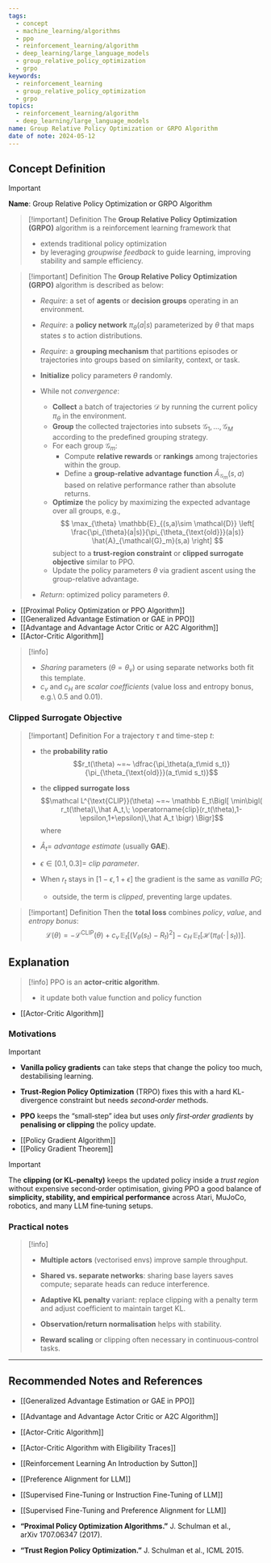 ```yaml
---
tags:
  - concept
  - machine_learning/algorithms
  - ppo
  - reinforcement_learning/algorithm
  - deep_learning/large_language_models
  - group_relative_policy_optimization
  - grpo
keywords:
  - reinforcement_learning
  - group_relative_policy_optimization
  - grpo
topics:
  - reinforcement_learning/algorithm
  - deep_learning/large_language_models
name: Group Relative Policy Optimization or GRPO Algorithm
date of note: 2024-05-12
---
```


## Concept Definition

>[!important]
>**Name**: Group Relative Policy Optimization or GRPO Algorithm

>[!important] Definition
>The **Group Relative Policy Optimization (GRPO)** algorithm is a reinforcement learning framework that 
>- extends traditional policy optimization 
>- by leveraging *groupwise feedback* to guide learning, improving stability and sample efficiency.



>[!important] Definition
>The **Group Relative Policy Optimization (GRPO)** algorithm is described as below:
>- *Require*: a set of **agents** or **decision groups** operating in an environment.
>- *Require*: a **policy network** $\pi_{\theta}(a|s)$ parameterized by $\theta$ that maps states $s$ to action distributions.
>- *Require*: a **grouping mechanism** that partitions episodes or trajectories into groups based on similarity, context, or task.
>
>- **Initialize** policy parameters $\theta$ randomly.
>
>- While not *convergence*:
>    - **Collect** a batch of trajectories $\mathcal{D}$ by running the current policy $\pi_{\theta}$ in the environment.
>    - **Group** the collected trajectories into subsets $\mathcal{G}_1, \ldots, \mathcal{G}_M$ according to the predefined grouping strategy.
>    - For each group $\mathcal{G}_m$:
>        - Compute **relative rewards** or **rankings** among trajectories within the group.
>        - Define a **group-relative advantage function** $\hat{A}_{\mathcal{G}_m}(s,a)$ based on relative performance rather than absolute returns.
>    - **Optimize** the policy by maximizing the expected advantage over all groups, e.g.,
>      $$
>      \max_{\theta} \mathbb{E}_{(s,a)\sim \mathcal{D}} \left[ \frac{\pi_{\theta}(a|s)}{\pi_{\theta_{\text{old}}}(a|s)} \hat{A}_{\mathcal{G}_m}(s,a) \right]
>      $$
>      subject to a **trust-region constraint** or **clipped surrogate objective** similar to PPO.
>    - Update the policy parameters $\theta$ via gradient ascent using the group-relative advantage.
>
>- *Return*: optimized policy parameters $\theta$.


- [[Proximal Policy Optimization or PPO Algorithm]]
- [[Generalized Advantage Estimation or GAE in PPO]]
- [[Advantage and Advantage Actor Critic or A2C Algorithm]]
- [[Actor-Critic Algorithm]]

>[!info]
>- *Sharing* parameters ($\theta = \theta_v$) or using separate networks both fit this template.
>- $c_v$ and $c_H$ are *scalar coefficients* (value loss and entropy bonus, e.g.\ 0.5 and 0.01).


### Clipped Surrogate Objective

>[!important]  Definition
> For a trajectory $\tau$ and time-step $t$:
> - the **probability ratio** $$r_t(\theta) ~=~ \dfrac{\pi_\theta(a_t\mid s_t)}{\pi_{\theta_{\text{old}}}(a_t\mid s_t)}$$
> - the **clipped surrogate loss** $$\mathcal L^{\text{CLIP}}(\theta) ~=~ \mathbb E_t\Bigl[ \min\bigl( r_t(\theta)\,\hat A_t,\; \operatorname{clip}(r_t(\theta),1-\epsilon,1+\epsilon)\,\hat A_t \bigr) \Bigr]$$
>where 
> 
> - $\hat A_t =$​ *advantage estimate* (usually **GAE**).
>     
> - $\epsilon\in[0.1,0.3] =$ *clip parameter*.
>     
> - When $r_t$​ stays in $[1-\epsilon,1+\epsilon]$ the gradient is the same as *vanilla PG*; 
> 	- outside, the term is *clipped*, preventing large updates.



>[!important] Definition
>Then the **total loss** combines *policy*, *value*, and *entropy bonus*:
>$$
>\mathcal{L}(\theta) = − \mathcal{L}^{\text{CLIP}}(\theta) + c_{v}\, \mathbb{E}_{ t }\left[ \left(V_{\theta}(s_{t}) - R_{t}\right)^2 \right] ​- c_{H}\, \mathbb{E}_{ t }\left[  \mathcal{H}\left(\pi_{\theta}\left(\cdot\,|\,s_{t}\right)\right) \right] .
>$$ 	  


## Explanation

>[!info]
>PPO is an **actor-critic algorithm**.
>- it update both value function and policy function 

- [[Actor-Critic Algorithm]]

### Motivations

>[!important]
>- **Vanilla policy gradients** can take steps that change the policy too much, destabilising learning.
>     
> - **Trust‑Region Policy Optimization** (TRPO) fixes this with a hard KL‐divergence constraint but needs *second‑order* methods.
>     
> - **PPO** keeps the “small‑step” idea but uses _only first‑order gradients_ by **penalising or clipping** the policy update.

- [[Policy Gradient Algorithm]]
- [[Policy Gradient Theorem]]


>[!important]
>The **clipping (or KL‑penalty)** keeps the updated policy inside a _trust region_ without expensive second‑order optimisation, giving PPO a good balance of **simplicity, stability, and empirical performance** across Atari, MuJoCo, robotics, and many LLM fine‑tuning setups.

### Practical notes

> [!info]
>- **Multiple actors** (vectorised envs) improve sample throughput.
>     
> - **Shared vs. separate networks**: sharing base layers saves compute; separate heads can reduce interference.
>     
> - **Adaptive KL penalty** variant: replace clipping with a penalty term and adjust coefficient to maintain target KL.
>     
> - **Observation/return normalisation** helps with stability.
>     
> - **Reward scaling** or clipping often necessary in continuous‑control tasks.



-----------
##  Recommended Notes and References


- [[Generalized Advantage Estimation or GAE in PPO]]
- [[Advantage and Advantage Actor Critic or A2C Algorithm]]
- [[Actor-Critic Algorithm]]
- [[Actor-Critic Algorithm with Eligibility Traces]]

- [[Reinforcement Learning An Introduction by Sutton]]

- [[Preference Alignment for LLM]]
- [[Supervised Fine-Tuning or Instruction Fine-Tuning of LLM]]
- [[Supervised Fine-Tuning and Preference Alignment for LLM]]

- **“Proximal Policy Optimization Algorithms.”** J. Schulman et al., arXiv 1707.06347 (2017).
- **“Trust Region Policy Optimization.”** J. Schulman et al., ICML 2015.
